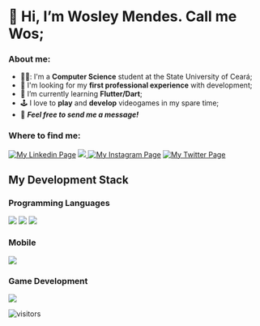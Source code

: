 # 👋 Hi, I’m Wosley Mendes. Call me Wos;

### About me:
- 👨‍🎓: I'm a **Computer Science** student at the State University of Ceará;
- 👀 I'm looking for my **first professional experience** with development;
- 🌱 I’m currently learning **Flutter/Dart**;
- 🕹️ I love to **play** and **develop** videogames in my spare time;
- 💬 **_Feel free to send me a message!_**

### Where to find me:
<a href='https://www.linkedin.com/in/wosley-mendes-rocha-405159a2'> <img alt='My Linkedin Page' src="https://img.icons8.com/color/48/000000/linkedin.png"/></a>
<a href='mailto:wosleymr@gmail.com"'> <img src="https://img.icons8.com/fluency/48/000000/gmail.png"/> </a>
<a href='https://www.instagram.com/wosmendes/'><img alt='My Instagram Page' src="https://img.icons8.com/fluency/48/000000/instagram-new.png"/></a>
<a href='https://twitter.com/wos_mendes'><img alt='My Twitter Page' src="https://img.icons8.com/color/48/000000/twitter--v1.png"/></a>

## My Development Stack

### Programming Languages
<img src="https://img.icons8.com/color/50/000000/c-programming.png"/> <img src="https://img.icons8.com/color/50/000000/c-sharp-logo-2.png"/> <img src="https://img.icons8.com/color/48/000000/java-coffee-cup-logo--v1.png"/>

### Mobile
<img src="https://img.icons8.com/fluency/50/000000/flutter.png"/>

### Game Development
<img src="https://img.icons8.com/ios-filled/50/000000/unity.png"/>

  ![visitors](https://visitor-badge.glitch.me/badge?page_id=wosmendes.wosmendes)



<!---
WosMendes/WosMendes is a ✨ special ✨ repository because its `README.md` (this file) appears on your GitHub profile.
You can click the Preview link to take a look at your changes.
--->
